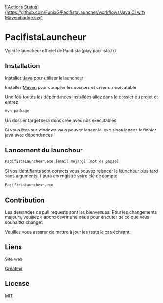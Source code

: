 [![Actions Status](https://github.com/FunixG/PacifistaLauncher/workflows/Java CI with Maven/badge.svg)](https://github.com/FunixG/PacifistaLauncher/actions)

# PacifistaLauncheur
Voici le launcheur officiel de Pacifista (play.pacifista.fr)

## Installation
Installez [Java](https://www.java.com/fr/download/) pour utiliser le launcheur

Installez [Maven](https://maven.apache.org/install.html) pour compiler les sources et créer un executable

Une fois toutes les dépendances installées allez dans le dossier du projet et entrez
```bash
mvn package
```

Un dossier target sera donc crée avec nos executables.

Si vous êtes sur windows vous pouvez lancer le .exe sinon lancez le fichier java avec dépendances

## Lancement du launcheur

```bash
PacifistaLauncheur.exe [email mojang] [mot de passe]
```

Si vos identifiants sont corercts vous pouvez relancer le launcheur plus tard sans arguments, il aura enrengistré votre clé de compte

```bash
PacifistaLauncheur.exe
```

## Contribution

Les demandes de pull requests sont les bienvenues. Pour les changements majeurs, veuillez d'abord ouvrir une issue pour discuter de ce que vous souhaitez changer.

Veuillez vous assurer de mettre à jour les tests le cas échéant.

## Liens
[Site web](https://pacifista.fr)

[Créateur](https://twitter.com/funixgaming)

## License
[MIT](https://choosealicense.com/licenses/mit/)
